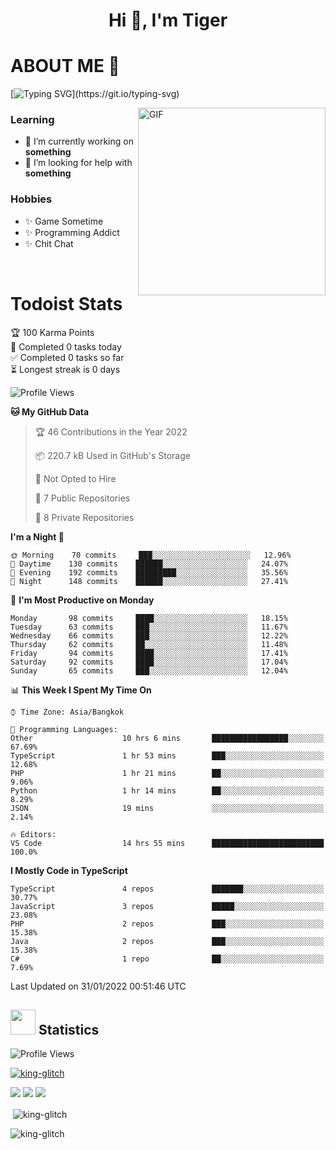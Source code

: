 <h1 align="center">Hi 👋, I'm Tiger</h1>




# ABOUT ME 💬

[![Typing SVG](https://readme-typing-svg.herokuapp.com?color=22F771&vCenter=true&lines=A+perssionate+developer+from+nowhere.)](https://git.io/typing-svg)

<img hight="200px" width="300px" alt="GIF" align="right" src="https://media.giphy.com/media/LmNwrBhejkK9EFP504/giphy.gif">

### Learning
- 🔭 I’m currently working on **something**
- 🤝 I’m looking for help with **something**

### Hobbies
- ✨ Game Sometime
- ✨ Programming Addict
- ✨ Chit Chat

</br>


# Todoist Stats

<!-- TODO-IST:START -->
🏆  100 Karma Points           
🌸  Completed 0 tasks today           
✅  Completed 0 tasks so far           
⏳  Longest streak is 0 days
<!-- TODO-IST:END -->

<!--START_SECTION:waka-->
![Profile Views](http://img.shields.io/badge/Profile%20Views-9-blue)

**🐱 My GitHub Data** 

> 🏆 46 Contributions in the Year 2022
 > 
> 📦 220.7 kB Used in GitHub's Storage 
 > 
> 🚫 Not Opted to Hire
 > 
> 📜 7 Public Repositories 
 > 
> 🔑 8 Private Repositories  
 > 
**I'm a Night 🦉** 

```text
🌞 Morning    70 commits     ███░░░░░░░░░░░░░░░░░░░░░░   12.96% 
🌆 Daytime    130 commits    ██████░░░░░░░░░░░░░░░░░░░   24.07% 
🌃 Evening    192 commits    █████████░░░░░░░░░░░░░░░░   35.56% 
🌙 Night      148 commits    ██████░░░░░░░░░░░░░░░░░░░   27.41%

```
📅 **I'm Most Productive on Monday** 

```text
Monday       98 commits     ████░░░░░░░░░░░░░░░░░░░░░   18.15% 
Tuesday      63 commits     ███░░░░░░░░░░░░░░░░░░░░░░   11.67% 
Wednesday    66 commits     ███░░░░░░░░░░░░░░░░░░░░░░   12.22% 
Thursday     62 commits     ██░░░░░░░░░░░░░░░░░░░░░░░   11.48% 
Friday       94 commits     ████░░░░░░░░░░░░░░░░░░░░░   17.41% 
Saturday     92 commits     ████░░░░░░░░░░░░░░░░░░░░░   17.04% 
Sunday       65 commits     ███░░░░░░░░░░░░░░░░░░░░░░   12.04%

```


📊 **This Week I Spent My Time On** 

```text
⌚︎ Time Zone: Asia/Bangkok

💬 Programming Languages: 
Other                    10 hrs 6 mins       █████████████████░░░░░░░░   67.69% 
TypeScript               1 hr 53 mins        ███░░░░░░░░░░░░░░░░░░░░░░   12.68% 
PHP                      1 hr 21 mins        ██░░░░░░░░░░░░░░░░░░░░░░░   9.06% 
Python                   1 hr 14 mins        ██░░░░░░░░░░░░░░░░░░░░░░░   8.29% 
JSON                     19 mins             ░░░░░░░░░░░░░░░░░░░░░░░░░   2.14%

🔥 Editors: 
VS Code                  14 hrs 55 mins      █████████████████████████   100.0%

```

**I Mostly Code in TypeScript** 

```text
TypeScript               4 repos             ███████░░░░░░░░░░░░░░░░░░   30.77% 
JavaScript               3 repos             █████░░░░░░░░░░░░░░░░░░░░   23.08% 
PHP                      2 repos             ███░░░░░░░░░░░░░░░░░░░░░░   15.38% 
Java                     2 repos             ███░░░░░░░░░░░░░░░░░░░░░░   15.38% 
C#                       1 repo              ██░░░░░░░░░░░░░░░░░░░░░░░   7.69%

```



 Last Updated on 31/01/2022 00:51:46 UTC
<!--END_SECTION:waka-->

## <img height="40" src="https://raw.githubusercontent.com/innng/innng/master/assets/kyubey.gif"/> Statistics

![Profile Views](https://komarev.com/ghpvc/?username=king-glitch)  

<p align="left"> 
 <a href="https://github.com/ryo-ma/github-profile-trophy">
  <img src="https://github-profile-trophy.vercel.app/?username=king-glitch&theme=dracula" alt="king-glitch" />
 </a> </p>

![](https://github-profile-summary-cards.vercel.app/api/cards/profile-details?username=king-glitch&theme=dracula)
![](https://github-profile-summary-cards.vercel.app/api/cards/stats?username=king-glitch&theme=dracula) 
![](https://github-profile-summary-cards.vercel.app/api/cards/productive-time?username=king-glitch&theme=dracula)


<p>&nbsp;<img align="center" src="https://github-readme-stats.vercel.app/api?username=king-glitch&theme=dracula" alt="king-glitch" /></p>

<p><img align="center" src="https://github-readme-streak-stats.herokuapp.com/?user=king-glitch&theme=dracula" alt="king-glitch" /></p>
